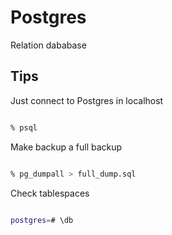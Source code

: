 # Postgres

Relation dababase

## Tips

Just connect to Postgres in localhost

```bash

% psql

```

Make backup a full backup

```bash

% pg_dumpall > full_dump.sql

```

Check tablespaces

```bash

postgres=# \db

```
